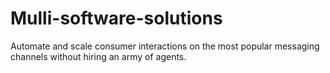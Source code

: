 # Mulli-software-solutions

Automate and scale consumer interactions on the most popular messaging channels without hiring an army of agents.
